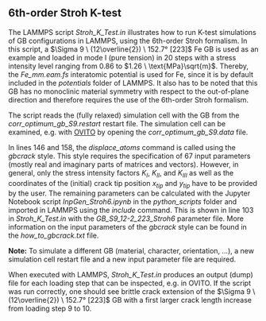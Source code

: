 ## 6th-order Stroh K-test

The LAMMPS script _Stroh_K_Test.in_ illustrates how to run K-test simulations of GB configurations in LAMMPS, using the 6th-order Stroh formalism. 
In this script, a $\Sigma 9 \ (12\overline{2}) \ 152.7° [223]$ Fe GB is used as an example and loaded in mode I (pure tension) in $20$ steps with a stress intensity level 
ranging from $0.86$ to $1.26 \ \text{MPa}\sqrt{m}$. Thereby, the _Fe_mm.eam.fs_ interatomic potential is used for Fe, since it is by default included in the _potentials_ folder 
of LAMMPS. It also has to be noted that this GB has no monoclinic material symmetry with respect to the out-of-plane direction and therefore requires the use of the 
6th-order Stroh formalism. 

The script reads the (fully relaxed) simulation cell with the GB from the _corr_optimum_gb_S9.restart_ restart file. The simulation cell can be examined, e.g. with 
[OVITO](https://www.ovito.org/) by opening the _corr_optimum_gb_S9.data_ file.

In lines $146$ and $158$, the _displace_atoms_ command is called using the _gbcrack_ style. This style requires the specification of $67$ input parameters (mostly real and 
imaginary parts of matrices and vectors). However, in general, only the stress intensity factors $K_{I}$, $K_{II}$, and $K_{III}$ as well as the coordinates of the (initial) 
crack tip position $x_{tip}$ and $y_{tip}$ have to be provided by the user. The remaining parameters can be calculated with the Jupyter Notebook script _InpGen_Stroh6.ipynb_ 
in the _python_scripts_ folder and imported in LAMMPS using the _include_ command. This is shown in line $103$ in _Stroh_K_Test.in_ with the _GB_S9_12-2_223_Stroh6_ parameter file. 
More information on the input parameters of the _gbcrack_ style can be found in the _how_to_gbcrack.txt_ file.

**Note:** To simulate a different GB (material, character, orientation, ...), a new simulation cell restart file and a new input parameter file are required.

When executed with LAMMPS, _Stroh_K_Test.in_ produces an output (dump) file for each loading step that can be inspected, e.g. in OVITO. If the script was run correctly, 
one should see brittle crack extension of the $\Sigma 9 \ (12\overline{2}) \ 152.7° [223]$ GB with a first larger crack length increase from loading step $9$ to $10$. 
